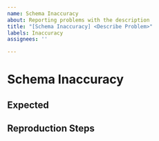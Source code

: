 ```yaml
---
name: Schema Inaccuracy
about: Reporting problems with the description
title: "[Schema Inaccuracy] <Describe Problem>"
labels: Inaccuracy
assignees: ''

---
```


# Schema Inaccuracy

<!--- 
Describe the problem shortly. Include the specific operation / schema that contains an error.
-->

## Expected

<!---
What was expected? For example: The `labels` property on the `Issue` schema should be of type `array` instead of `string`.
--->

## Reproduction Steps

<!---
Include steps to reproduce the problem with the description. For example:

$ curl -X POST https://api.github.com/issues
--->
